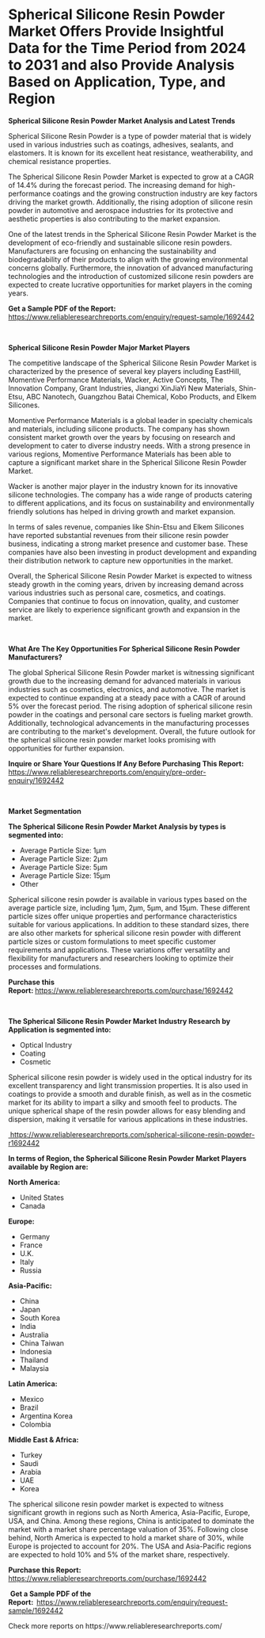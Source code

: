 <p><h1>Spherical Silicone Resin Powder Market Offers Provide Insightful Data for the Time Period from 2024 to 2031 and also Provide Analysis Based on Application, Type, and Region</h1></p><p><strong>Spherical Silicone Resin Powder Market Analysis and Latest Trends</strong></p>
<p><p>Spherical Silicone Resin Powder is a type of powder material that is widely used in various industries such as coatings, adhesives, sealants, and elastomers. It is known for its excellent heat resistance, weatherability, and chemical resistance properties.</p><p>The Spherical Silicone Resin Powder Market is expected to grow at a CAGR of 14.4% during the forecast period. The increasing demand for high-performance coatings and the growing construction industry are key factors driving the market growth. Additionally, the rising adoption of silicone resin powder in automotive and aerospace industries for its protective and aesthetic properties is also contributing to the market expansion.</p><p>One of the latest trends in the Spherical Silicone Resin Powder Market is the development of eco-friendly and sustainable silicone resin powders. Manufacturers are focusing on enhancing the sustainability and biodegradability of their products to align with the growing environmental concerns globally. Furthermore, the innovation of advanced manufacturing technologies and the introduction of customized silicone resin powders are expected to create lucrative opportunities for market players in the coming years.</p></p>
<p><strong>Get a Sample PDF of the Report:&nbsp;</strong> <a href="https://www.reliableresearchreports.com/enquiry/request-sample/1692442">https://www.reliableresearchreports.com/enquiry/request-sample/1692442</a></p>
<p>&nbsp;</p>
<p><strong>Spherical Silicone Resin Powder Major Market Players</strong></p>
<p><p>The competitive landscape of the Spherical Silicone Resin Powder Market is characterized by the presence of several key players including EastHill, Momentive Performance Materials, Wacker, Active Concepts, The Innovation Company, Grant Industries, Jiangxi XinJiaYi New Materials, Shin-Etsu, ABC Nanotech, Guangzhou Batai Chemical, Kobo Products, and Elkem Silicones.</p><p>Momentive Performance Materials is a global leader in specialty chemicals and materials, including silicone products. The company has shown consistent market growth over the years by focusing on research and development to cater to diverse industry needs. With a strong presence in various regions, Momentive Performance Materials has been able to capture a significant market share in the Spherical Silicone Resin Powder Market.</p><p>Wacker is another major player in the industry known for its innovative silicone technologies. The company has a wide range of products catering to different applications, and its focus on sustainability and environmentally friendly solutions has helped in driving growth and market expansion.</p><p>In terms of sales revenue, companies like Shin-Etsu and Elkem Silicones have reported substantial revenues from their silicone resin powder business, indicating a strong market presence and customer base. These companies have also been investing in product development and expanding their distribution network to capture new opportunities in the market.</p><p>Overall, the Spherical Silicone Resin Powder Market is expected to witness steady growth in the coming years, driven by increasing demand across various industries such as personal care, cosmetics, and coatings. Companies that continue to focus on innovation, quality, and customer service are likely to experience significant growth and expansion in the market.</p></p>
<p>&nbsp;</p>
<p><strong>What Are The Key Opportunities For Spherical Silicone Resin Powder Manufacturers?</strong></p>
<p><p>The global Spherical Silicone Resin Powder market is witnessing significant growth due to the increasing demand for advanced materials in various industries such as cosmetics, electronics, and automotive. The market is expected to continue expanding at a steady pace with a CAGR of around 5% over the forecast period. The rising adoption of spherical silicone resin powder in the coatings and personal care sectors is fueling market growth. Additionally, technological advancements in the manufacturing processes are contributing to the market's development. Overall, the future outlook for the spherical silicone resin powder market looks promising with opportunities for further expansion.</p></p>
<p><strong>Inquire or Share Your Questions If Any Before Purchasing This Report:</strong> <a href="https://www.reliableresearchreports.com/enquiry/pre-order-enquiry/1692442">https://www.reliableresearchreports.com/enquiry/pre-order-enquiry/1692442</a></p>
<p>&nbsp;</p>
<p><strong>Market Segmentation</strong></p>
<p><strong>The Spherical Silicone Resin Powder Market Analysis by types is segmented into:</strong></p>
<p><ul><li>Average Particle Size: 1µm</li><li>Average Particle Size: 2µm</li><li>Average Particle Size: 5µm</li><li>Average Particle Size: 15µm</li><li>Other</li></ul></p>
<p><p>Spherical silicone resin powder is available in various types based on the average particle size, including 1µm, 2µm, 5µm, and 15µm. These different particle sizes offer unique properties and performance characteristics suitable for various applications. In addition to these standard sizes, there are also other markets for spherical silicone resin powder with different particle sizes or custom formulations to meet specific customer requirements and applications. These variations offer versatility and flexibility for manufacturers and researchers looking to optimize their processes and formulations.</p></p>
<p><strong>Purchase this Report:&nbsp;</strong><a href="https://www.reliableresearchreports.com/purchase/1692442">https://www.reliableresearchreports.com/purchase/1692442</a></p>
<p>&nbsp;</p>
<p><strong>The Spherical Silicone Resin Powder Market Industry Research by Application is segmented into:</strong></p>
<p><ul><li>Optical Industry</li><li>Coating</li><li>Cosmetic</li></ul></p>
<p><p>Spherical silicone resin powder is widely used in the optical industry for its excellent transparency and light transmission properties. It is also used in coatings to provide a smooth and durable finish, as well as in the cosmetic market for its ability to impart a silky and smooth feel to products. The unique spherical shape of the resin powder allows for easy blending and dispersion, making it versatile for various applications in these industries.</p></p>
<p><a href="https://www.reliableresearchreports.com/spherical-silicone-resin-powder-r1692442">&nbsp;https://www.reliableresearchreports.com/spherical-silicone-resin-powder-r1692442</a></p>
<p><strong>In terms of Region, the Spherical Silicone Resin Powder Market Players available by Region are:</strong></p>
<p>
    <p> <strong> North America: </strong>
        <ul>
            <li>United States</li>
            <li>Canada</li>
        </ul>
        </p> 
    <p> <strong> Europe: </strong>
        <ul>
            <li>Germany</li>
            <li>France</li>
            <li>U.K.</li>
            <li>Italy</li>
            <li>Russia</li>
        </ul>
        </p> 
    <p> <strong> Asia-Pacific: </strong>
        <ul>
            <li>China</li>
            <li>Japan</li>
            <li>South Korea</li>
            <li>India</li>
            <li>Australia</li>
            <li>China Taiwan</li>
            <li>Indonesia</li>
            <li>Thailand</li>
            <li>Malaysia</li>
        </ul>
        </p> 
    <p> <strong> Latin America: </strong>
        <ul>
            <li>Mexico</li>
            <li>Brazil</li>
            <li>Argentina Korea</li>
            <li>Colombia</li>
        </ul>
        </p> 
    <p> <strong> Middle East & Africa: </strong>
        <ul>
            <li>Turkey</li>
            <li>Saudi</li>
            <li>Arabia</li>
            <li>UAE</li>
            <li>Korea</li>
        </ul>
    </p>
    </p>
<p><p>The spherical silicone resin powder market is expected to witness significant growth in regions such as North America, Asia-Pacific, Europe, USA, and China. Among these regions, China is anticipated to dominate the market with a market share percentage valuation of 35%. Following close behind, North America is expected to hold a market share of 30%, while Europe is projected to account for 20%. The USA and Asia-Pacific regions are expected to hold 10% and 5% of the market share, respectively.</p></p>
<p><strong>Purchase this Report: </strong><a href="https://www.reliableresearchreports.com/purchase/1692442">https://www.reliableresearchreports.com/purchase/1692442</a></p>
<p>&nbsp;<strong>Get a Sample PDF of the Report:&nbsp;&nbsp;</strong><a href="https://www.reliableresearchreports.com/enquiry/request-sample/1692442">https://www.reliableresearchreports.com/enquiry/request-sample/1692442</a></p>
<p><strong></strong></p>
<p>Check more reports on https://www.reliableresearchreports.com/</p>